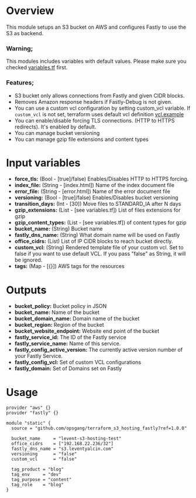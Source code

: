 # Overview
This module setups an S3 bucket on AWS and configures Fastly to use the S3 as backend.

### Warning;
This modules includes variables with default values. Please make sure you checked [variables.tf](variables.tf) first.

### Features;
* S3 bucket only allows connections from Fastly and given CIDR blocks.
* Removes Amazon response headers if Fastly-Debug is not given.
* You can use a custom vcl configuration by setting custom_vcl variable. If `custom_vcl` is not set, terraform uses default vcl definition [vcl.example](templates/vcl.example)
* You can enable/disable forcing TLS connections. (HTTP to HTTPS redirects). It's enabled by default.
* You can manage bucket versioning
* You can manage gzip file extensions and content types

# Input variables

* **force_tls:** (Bool - [true]/false) Enables/Disables HTTP to HTTPS forcing.
* **index_file:** (String - [index.html]) Name of the index document file
* **error_file:** (String - [error.html]) Name of the error document file
* **versioning:** (Bool - [true]/false) Enables/Disables bucket versioning
* **transition_days:** (Int - [30]) Move files to STANDARD_IA after N days
* **gzip_extensions:** (List - [see variables.tf]) List of files extensions for gzip
* **gzip_content_types:** (List - [see variables.tf]) of content types for gzip
* **bucket_name:** (String) Bucket name
* **fastly_dns_name:** (String) What domain name will be used on Fastly
* **office_cidrs:** (List) List of IP CIDR blocks to reach bucket directly.
* **custom_vcl:** (String) Rendered template file of your custom vcl. Set to false if you want to use default VCL. If you pass "false" as String, it will be ignored.
* **tags:** (Map - [{}]) AWS tags for the resources

# Outputs
* **bucket_policy:** Bucket policy in JSON
* **bucket_name:** Name of the bucket
* **bucket_domain_name:** Domain name of the bucket
* **bucket_region:** Region of the bucket
* **bucket_website_endpoint:** Website end point of the bucket
* **fastly_service_id:** The ID of the Fastly service
* **fastly_service_name:** Name of this service.
* **fastly_config_active_version:** The currently active version number of your Fastly Service.
* **fastly_config_vcl:** Set of custom VCL configurations
* **fastly_domain:** Set of Domains set on Fastly

# Usage

```
provider "aws" {}
provider "fastly" {}

module "static" {
  source = "github.com/opsgang/terraform_s3_hosting_fastly?ref=1.0.0"

  bucket_name     = "levent-s3-hosting-test"
  office_cidrs    = ["192.168.22.236/32"]
  fastly_dns_name = "s3.leventyalcin.com"
  versioning      = "false"
  custom_vcl      = "false"

  tag_product = "blog"
  tag_env     = "dev"
  tag_purpose = "content"
  tag_role    = "blog"
}
```
